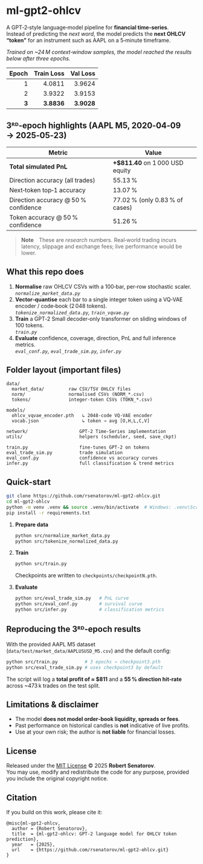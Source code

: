 
# ml-gpt2-ohlcv

A GPT‑2‑style language‑model pipeline for **financial time‑series**.  
Instead of predicting the *next word*, the model predicts the **next OHLCV “token”** for an instrument such as AAPL on a 5‑minute timeframe.

*Trained on ~24 M context‑window samples, the model reached the results below after three epochs.*

| Epoch | Train Loss | Val Loss |
|------:|-----------:|---------:|
| 1 | 4.0811 | 3.9624 |
| 2 | 3.9322 | 3.9153 |
| **3** | **3.8836** | **3.9028** |

## 3ᴿᴰ‑epoch highlights (AAPL M5, 2020‑04‑09 → 2025‑05‑23)

| Metric | Value |
|--------|-------|
| **Total simulated PnL** | **+$811.40** on 1 000 USD equity |
| Direction accuracy (all trades) | 55.13 % |
| Next‑token top‑1 accuracy | 13.07 % |
| Direction accuracy @ 50 % confidence | 77.02 % (only 0.83 % of cases) |
| Token accuracy @ 50 % confidence | 51.26 % |

> **Note** These are *research* numbers. Real‑world trading incurs latency, slippage and exchange fees; live performance would be lower.

## What this repo does
1. **Normalise** raw OHLCV CSVs with a 100‑bar, per‑row stochastic scaler.<br>
   *`normalize_market_data.py`*
2. **Vector‑quantise** each bar to a single integer token using a VQ‑VAE encoder / code‑book (2 048 tokens).<br>
   *`tokenize_normalized_data.py`, `train_vqvae.py`*
3. **Train** a GPT‑2 Small decoder‑only transformer on sliding windows of 100 tokens.<br>
   *`train.py`*
4. **Evaluate** confidence, coverage, direction, PnL and full inference metrics.<br>
   *`eval_conf.py`, `eval_trade_sim.py`, `infer.py`*

## Folder layout (important files)

```
data/
  market_data/         raw CSV/TSV OHLCV files
  norm/                normalised CSVs (NORM_*.csv)
  tokens/              integer‑token CSVs (TOKN_*.csv)

models/
  ohlcv_vqvae_encoder.pth   ↳ 2048‑code VQ‑VAE encoder
  vocab.json                ↳ token → avg [O,H,L,C,V]

network/                   GPT‑2 Time‑Series implementation
utils/                     helpers (scheduler, seed, save_ckpt)

train.py                   fine‑tunes GPT‑2 on tokens
eval_trade_sim.py          trade simulation
eval_conf.py               confidence vs accuracy curves
infer.py                   full classification & trend metrics
```

## Quick‑start

```bash
git clone https://github.com/rsenatorov/ml-gpt2-ohlcv.git
cd ml-gpt2-ohlcv
python -m venv .venv && source .venv/bin/activate  # Windows: .venv\Scripts\activate
pip install -r requirements.txt
```

1. **Prepare data**

   ```bash
   python src/normalize_market_data.py
   python src/tokenize_normalized_data.py
   ```

2. **Train**

   ```bash
   python src/train.py
   ```

   Checkpoints are written to `checkpoints/checkpointN.pth`.

3. **Evaluate**

   ```bash
   python src/eval_trade_sim.py   # PnL curve
   python src/eval_conf.py        # survival curve
   python src/infer.py            # classification metrics
   ```

## Reproducing the 3ᴿᴰ‑epoch results

With the provided AAPL M5 dataset (`data/test/market_data/AAPLUSUSD_M5.csv`)
and the default config:

```bash
python src/train.py          # 3 epochs → checkpoint3.pth
python src/eval_trade_sim.py # uses checkpoint3 by default
```

The script will log a **total profit of ≈ $811** and a **55 % direction hit‑rate**
across ~473 k trades on the test split.

## Limitations & disclaimer

- The model **does not model order‑book liquidity, spreads or fees**.  
- Past performance on historical candles is **not** indicative of live profits.  
- Use at your own risk; the author is **not liable** for financial losses.

## License

Released under the [MIT License](LICENSE) © 2025 **Robert Senatorov**.  
You may use, modify and redistribute the code for any purpose, provided you
include the original copyright notice.

## Citation

If you build on this work, please cite it:

```
@misc{ml-gpt2-ohlcv,
  author = {Robert Senatorov},
  title  = {ml-gpt2-ohlcv: GPT‑2 language model for OHLCV token prediction},
  year   = {2025},
  url    = {https://github.com/rsenatorov/ml-gpt2-ohlcv.git}
}
```
